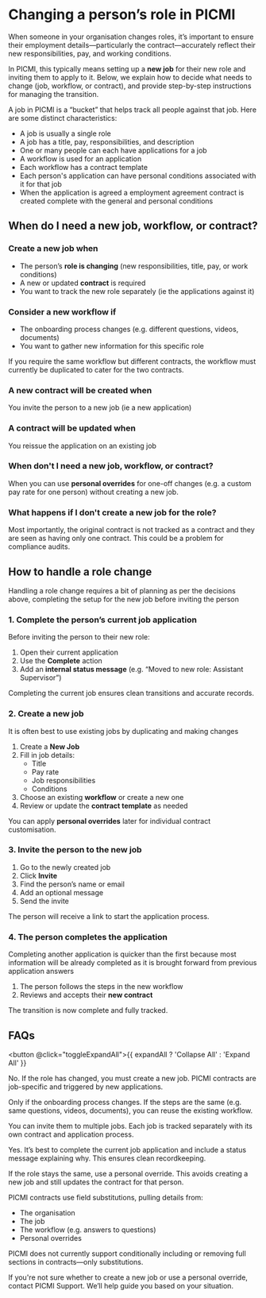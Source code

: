 # Changing a person’s role in PICMI

When someone in your organisation changes roles, it’s important to ensure their employment details—particularly the
contract—accurately reflect their new responsibilities, pay, and working conditions.

In PICMI, this typically means setting up a **new job** for their new role and inviting them to apply to it. Below, we
explain how to decide what needs to change (job, workflow, or contract), and provide step-by-step instructions for
managing the transition.

<explanation>

A job in PICMI is a “bucket” that helps track all people against that job. Here are some distinct characteristics:

- A job is usually a single role
- A job has a title, pay, responsibilities, and description
- One or many people can each have applications for a job
- A workflow is used for an application
- Each workflow has a contract template
- Each person's application can have personal conditions associated with it for that job
- When the application is agreed a employment agreement contract is created complete with the general and personal
  conditions

</explanation>

## When do I need a new job, workflow, or contract?

### Create a new job when

- The person’s **role is changing** (new responsibilities, title, pay, or work conditions)
- A new or updated **contract** is required
- You want to track the new role separately (ie the applications against it)

### Consider a new workflow if

- The onboarding process changes (e.g. different questions, videos, documents)
- You want to gather new information for this specific role

<prompt>

If you require the same workflow but different contracts, the workflow must currently be duplicated to cater for the two
contracts.

</prompt>

### A new contract will be created when

You invite the person to a new job (ie a new application)

### A contract will be updated when

You reissue the application on an existing job

### When don't I need a new job, workflow, or contract?

When you can use **personal overrides** for one-off changes (e.g. a custom pay rate for one person) without creating a
new job.

### What happens if I don't create a new job for the role?

Most importantly, the original contract is not tracked as a contract and they are seen as having only one contract. This
could be a problem for compliance audits.

## How to handle a role change

Handling a role change requires a bit of planning as per the decisions above, completing the setup for the new job before inviting the person

<instructions>

### 1. Complete the person’s current job application

Before inviting the person to their new role:

1. Open their current application
2. Use the **Complete** action
3. Add an **internal status message** (e.g. “Moved to new role: Assistant Supervisor”)

Completing the current job ensures clean transitions and accurate records.

</instructions>

<instructions>

### 2. Create a new job

It is often best to use existing jobs by duplicating and making changes

1. Create a **New Job**
2. Fill in job details:
    - Title
    - Pay rate
    - Job responsibilities
    - Conditions
3. Choose an existing **workflow** or create a new one
4. Review or update the **contract template** as needed

You can apply **personal overrides** later for individual contract customisation.
</instructions>

<instructions>

### 3. Invite the person to the new job

1. Go to the newly created job
2. Click **Invite**
3. Find the person’s name or email
4. Add an optional message
5. Send the invite

The person will receive a link to start the application process.
</instructions>

<instructions>

### 4. The person completes the application

Completing another application is quicker than the first because most information will be already completed as it is
brought forward from previous application answers

1. The person follows the steps in the new workflow
2. Reviews and accepts their **new contract**

The transition is now complete and fully tracked.
</instructions>

## FAQs

<button @click="toggleExpandAll">{{ expandAll ? 'Collapse All' : 'Expand All' }}</button>

<faq question="Can I edit their old contract instead of creating a new job?" :expandAll="expandAll">

No. If the role has changed, you must create a new job. PICMI contracts are job-specific and triggered by new
applications.

</faq>

<faq question="Do I need a new workflow?" :expandAll="expandAll">

Only if the onboarding process changes. If the steps are the same (e.g. same questions, videos, documents), you can
reuse the existing workflow.

</faq>

<faq question="What if someone has multiple roles?" :expandAll="expandAll">

You can invite them to multiple jobs. Each job is tracked separately with its own contract and application process.

</faq>

<faq question="Do I have to complete the old job first?" :expandAll="expandAll">

Yes. It’s best to complete the current job application and include a status message explaining why. This ensures clean
recordkeeping.

</faq>

<faq question="What if only their pay or conditions change?" :expandAll="expandAll">

If the role stays the same, use a personal override. This avoids creating a new job and still updates the contract for
that person.

</faq>

<faq question="How does the contract get personalised?" :expandAll="expandAll">

PICMI contracts use field substitutions, pulling details from:

- The organisation
- The job
- The workflow (e.g. answers to questions)
- Personal overrides

PICMI does not currently support conditionally including or removing full sections in contracts—only substitutions.

</faq>

<faq question="Still not sure what to do?" :expandAll="expandAll">

If you're not sure whether to create a new job or use a personal override, contact PICMI Support. We’ll help guide you
based on your situation.

</faq>


<script setup lang="ts">import {ref} from 'vue';

const expandAll = ref(false);

const toggleExpandAll = () => {
expandAll.value = !expandAll.value;
}
</script>
